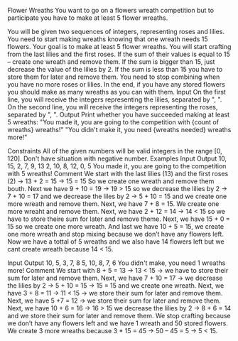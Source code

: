 Flower Wreaths
You want to go on a flowers wreath competition but to participate you have to make at least 5 flower wreaths.

You will be given two sequences of integers, representing roses and lilies. You need to start making wreaths knowing that one wreath needs 15 flowers. Your goal is to make at least 5 flower wreaths.
You will start crafting from the last lilies and the first roses. If the sum of their values is equal to 15 – create one wreath and remove them. If the sum is bigger than 15, just decrease the value of the lilies by 2. If the sum is less than 15 you have to store them for later and remove them. You need to stop combining when you have no more roses or lilies. In the end, if you have any stored flowers you should make as many wreaths as you can with them. 
Input
On the first line, you will receive the integers representing the lilies, separated by ", ".
On the second line, you will receive the integers representing the roses, separated by ", ".
Output
Print whether you have succeeded making at least 5 wreaths:
"You made it, you are going to the competition with {count of wreaths} wreaths!" 
"You didn't make it, you need {wreaths needed} wreaths more!"

Constraints
All of the given numbers will be valid integers in the range [0, 120].
Don't have situation with negative number.
Examples
Input	Output
10, 15, 2, 7, 9, 13
2, 10, 8, 12, 0, 5
	You made it, you are going to the competition with 5 wreaths!
Comment
We start with the last lilies (13) and the first roses (2) -> 13 + 2 = 15 -> 15 = 15 So we create one wreath and remove them bouth. 
Next we have 9 + 10 = 19 -> 19 > 15 so we decrease the lilies by 2 -> 7 + 10 = 17 and we decrease the liles by 2 -> 5 + 10 = 15 and we create one more wreath and remove them.
Next, we have 7 + 8 = 15. We create one more wreaht and remove them.
Next, we have  2 + 12 = 14 -> 14 < 15 so we have to store theire sum for later and remove theme.
Next, we have 15 + 0 = 15 so we create one more wreath.
And last we have 10 + 5 = 15, we create one more wreath and stop mixing because we don’t have any flowers left.
Now we have a tottal of 5 wreaths and we also have 14 flowers left but we cant create wreath because 14 < 15. 

Input	Output
10, 5, 3, 7, 8
5, 10, 8, 7, 6	You didn't make, you need 1 wreaths more!
Comment
We start with 8 + 5 = 13 -> 13 < 15 -> we have to store their sum for later and remove them.
Next, we have 7 + 10 = 17 -> we decrease the lilies by 2 -> 5 + 10 = 15 -> 15 = 15 and we create one wreath.
Next, we have 3 + 8 = 11 -> 11 < 15 -> we store their sum for later and remove them.
Next, we have 5 +7 = 12 -> we store their sum for later and remove them.
Next, we have 10 + 6 = 16 -> 16 > 15 we decrease the lilies by 2 -> 8 + 6 = 14 and we store their sum for later and remove them.
We stop crafting because we don’t have any flowers left and we have 1 wreath and 50 stored flowers. We create 3 more wreaths because 3 * 15 = 45 -> 50 – 45 = 5 -> 5 < 15.
